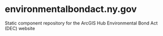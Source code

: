 # environmentalbondact.ny.gov
Static component repository for the ArcGIS Hub Environmental Bond Act (DEC) website
